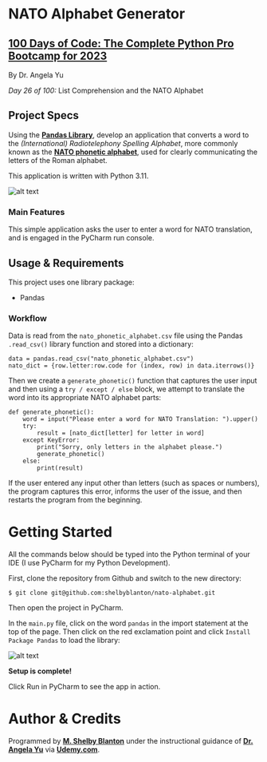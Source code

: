 # NATO Alphabet Generator

## **[100 Days of Code: The Complete Python Pro Bootcamp for 2023](https://www.udemy.com/course/100-days-of-code/)**

By Dr. Angela Yu

*Day 26 of 100:* List Comprehension and the NATO Alphabet

## Project Specs

Using the **[Pandas Library](https://pandas.pydata.org/docs/user_guide/index.html)**, develop an application that converts a word to the *(International) Radiotelephony Spelling Alphabet*, more commonly known as the **[NATO phonetic alphabet](https://en.wikipedia.org/wiki/NATO_phonetic_alphabet)**, used for clearly communicating the letters of the Roman alphabet.

This application is written with Python 3.11.

![alt text](https://github-readme.s3.us-west-1.amazonaws.com/NATOAlphabet.png)

### Main Features
This simple application asks the user to enter a word for NATO translation, and is engaged in the PyCharm run console.

## Usage & Requirements

This project uses one library package:
- Pandas

### Workflow
Data is read from the `nato_phonetic_alphabet.csv` file using the Pandas `.read_csv()` library function and stored into a dictionary: 

```
data = pandas.read_csv("nato_phonetic_alphabet.csv")
nato_dict = {row.letter:row.code for (index, row) in data.iterrows()}
```

Then we create a `generate_phonetic()` function that captures the user input and then using a `try / except / else` block, we attempt to translate the word into its appropriate NATO alphabet parts:

```angular2html
def generate_phonetic():
    word = input("Please enter a word for NATO Translation: ").upper()
    try:
        result = [nato_dict[letter] for letter in word]
    except KeyError:
        print("Sorry, only letters in the alphabet please.")
        generate_phonetic()
    else:
        print(result)
```

If the user entered any input other than letters (such as spaces or numbers), the program captures this error, informs the user of the issue, and then restarts the program from the beginning.

# Getting Started

All the commands below should be typed into the Python terminal of your IDE (I use PyCharm for my Python Development).

First, clone the repository from Github and switch to the new directory:

    $ git clone git@github.com:shelbyblanton/nato-alphabet.git
    
Then open the project in PyCharm.

In the `main.py` file, click on the word `pandas` in the import statement at the top of the page. Then click on the red exclamation point and click `Install Package Pandas` to load the library:

![alt text](https://github-readme.s3.us-west-1.amazonaws.com/Install-Pandas.png)

**Setup is complete!** 

Click Run in PyCharm to see the app in action.


# Author & Credits

Programmed by **[M. Shelby Blanton](https://www.linkedin.com/in/shelbyblanton/)** under the instructional guidance of **[Dr. Angela Yu](https://www.udemy.com/user/4b4368a3-b5c8-4529-aa65-2056ec31f37e/)** via **[Udemy.com](udemy.com)**.
